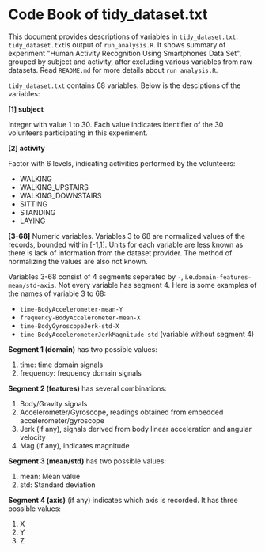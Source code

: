 # Code Book of tidy_dataset.txt 
This document provides descriptions of variables in `tidy_dataset.txt`. `tidy_dataset.txt`is output of `run_analysis.R`. It shows summary of experiment "Human Activity Recognition Using Smartphones Data Set", grouped by subject and activity, after excluding various variables from raw datasets. Read `README.md` for more details about `run_analysis.R`.

`tidy_dataset.txt` contains 68 variables. Below is the desciptions of the variables:

**[1] subject**

Integer with value 1 to 30. Each value indicates identifier of the 30 volunteers participating in this experiment.

**[2] activity**

Factor with 6 levels, indicating activities performed by the volunteers:
* WALKING
* WALKING_UPSTAIRS
* WALKING_DOWNSTAIRS
* SITTING
* STANDING
* LAYING

**[3-68]**
Numeric variables. Variables 3 to 68 are normalized values of the records, bounded within [-1,1]. Units for each variable are less known as there is lack of information from the dataset provider. The method of normalizing the values are also not known.

Variables 3-68 consist of 4 segments seperated by `-`, i.e.`domain-features-mean/std-axis`. Not every variable has segment 4. Here is some examples of the names of variable 3 to 68:
* `time-BodyAccelerometer-mean-Y`
* `frequency-BodyAccelerometer-mean-X`
* `time-BodyGyroscopeJerk-std-X`
* `time-BodyAccelerometerJerkMagnitude-std` (variable without segment 4)

**Segment 1 (domain)** has two possible values:
1. time: time domain signals
2. frequency: frequency domain signals

**Segment 2 (features)** has several combinations:
1. Body/Gravity signals
2. Accelerometer/Gyroscope, readings obtained from embedded accelerometer/gyroscope
3. Jerk (if any), signals derived from body linear acceleration and angular velocity
4. Mag (if any), indicates magnitude

**Segment 3 (mean/std)** has two possible values:
1. mean: Mean value
2. std: Standard deviation

**Segment 4 (axis)** (if any) indicates which axis is recorded. It has three possible values:
1. X
2. Y
3. Z

